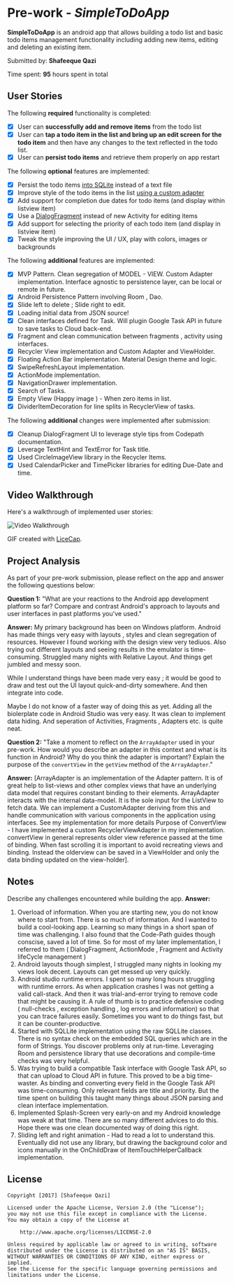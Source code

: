 # Pre-work - *SimpleToDoApp*

**SimpleToDoApp** is an android app that allows building a todo list and basic todo items management functionality including adding new items, editing and deleting an existing item.

Submitted by: **Shafeeque Qazi**

Time spent: **95** hours spent in total

## User Stories

The following **required** functionality is completed:

* [X] User can **successfully add and remove items** from the todo list
* [X] User can **tap a todo item in the list and bring up an edit screen for the todo item** and then have any changes to the text reflected in the todo list.
* [X] User can **persist todo items** and retrieve them properly on app restart

The following **optional** features are implemented:

* [X] Persist the todo items [into SQLite](http://guides.codepath.com/android/Persisting-Data-to-the-Device#sqlite) instead of a text file
* [X] Improve style of the todo items in the list [using a custom adapter](http://guides.codepath.com/android/Using-an-ArrayAdapter-with-ListView)
* [X] Add support for completion due dates for todo items (and display within listview item)
* [X] Use a [DialogFragment](http://guides.codepath.com/android/Using-DialogFragment) instead of new Activity for editing items
* [X] Add support for selecting the priority of each todo item (and display in listview item)
* [X] Tweak the style improving the UI / UX, play with colors, images or backgrounds

The following **additional** features are implemented:

* [X] MVP Pattern. Clean segregation of MODEL - VIEW. Custom Adapter implementation. Interface agnostic to persistence layer, can be local or remote in future.
* [X] Android Persistence Pattern involving Room , Dao.
* [X] Slide left to delete ; Slide right to edit.
* [X] Loading initial data from JSON source!
* [X] Clean interfaces defined for Task. Will plugin Google Task API in future to save tasks to Cloud back-end.
* [X] Fragment and clean communication between fragments , activity using interfaces.
* [X] Recycler View implementation and Custom Adapter and ViewHolder.
* [X] Floating Action Bar implementation. Material Design theme and logic.
* [X] SwipeRefreshLayout implementation. 
* [X] ActionMode implementation.
* [X] NavigationDrawer implementation.
* [X] Search of Tasks.
* [X] Empty View (Happy image ) - When zero items in list.
* [X] DividerItemDecoration for line splits in RecyclerView of tasks.

The following **additional** changes were implemented after submission:
* [X] Cleanup DialogFragment UI to leverage style tips from Codepath documentation.
* [X] Leverage TextHint and TextError for Task title.
* [X] Used CircleImageView library in the Recycler Items.
* [X] Used CalendarPicker and TimePicker libraries for editing Due-Date and time.

## Video Walkthrough

Here's a walkthrough of implemented user stories:

<img src='/art/Simpletodo5.gif?raw=true' title='Video Walkthrough' width='' alt='Video Walkthrough' />

GIF created with [LiceCap](http://www.cockos.com/licecap/).

## Project Analysis

As part of your pre-work submission, please reflect on the app and answer the following questions below:

**Question 1:** "What are your reactions to the Android app development platform so far? Compare and contrast Android's approach to layouts and user interfaces in past platforms you've used."

**Answer:**  My primary background has been on Windows platform. Android has made things very easy with layouts , styles and clean segregation of resources. However I found working with the design view very tediuos. Also trying out different layouts and seeing results in the emulator is time-consuming. Struggled many nights with Relative Layout. And things get jumbled and messy soon.

While I understand things have been made very easy ; it would be good to draw and test out the UI layout quick-and-dirty somewhere. And then integrate into code.

Maybe I do not know of a faster way of doing this as yet. Adding all the biolerplate code in Android Studio was very easy. It was clean to implement data hiding. And seperation of Activities, Fragments , Adapters etc. is quite neat.

**Question 2:** "Take a moment to reflect on the `ArrayAdapter` used in your pre-work. How would you describe an adapter in this context and what is its function in Android? Why do you think the adapter is important? Explain the purpose of the `convertView` in the `getView` method of the `ArrayAdapter`."

**Answer:** [ArrayAdapter is an implementation of the Adapter pattern. It is of great help to list-views and other complex views that have an underlying data model that requires constant binding to their elements. ArrayAdapter interacts with the internal data-model. It is the sole input for the ListView to fetch data. We can implement a CustomAdapter deriving from this and handle communication with various components in the application using interfaces. See my implementation for more details
  Purpose of ConvertView - I have implemented a custom RecyclerViewAdapter in my implementation. convertView in general represents older view reference passed at the time of binding. When fast scrolling it is important to avoid recreating views and binding. Instead the olderview can be saved in a ViewHolder and only the data binding updated on the view-holder].

## Notes

Describe any challenges encountered while building the app.
**Answer:** 
1) Overload of information. When you are starting new, you do not know where to start from. There is so much of information. And I wanted to build a cool-looking app. Learning so many things in a short span of time was challenging. I also found that the Code-Path guides though conscise, saved a lot of time. So for most of my later implementation, I referred to them ( DialogFragment, ActionMode , Fragment and Activity lifeCycle management )
2) Android layouts though simplest, I struggled many nights in looking my views look decent. Layouts can get messed up very quickly.
3) Android studio runtime errors. I spent so many long hours struggling with runtime errors. As when application crashes I was not getting a valid call-stack. And then it was trial-and-error trying to remove code that might be causing it. A rule of thumb is to practice defensive coding ( null-checks , exception handling , log errors and information) so that you can trace failures easily. Sometimes you want to do things fast, but it can be counter-productive.
4) Started with SQLLite implementation using the raw SQLLite classes. There is no syntax check on the embedded SQL queries which are in the form of Strings. You discover problems only at run-time. Leveraging Room and persistence library that use decorations and compile-time checks was very helpful.
5) Was trying to build a compatible Task interface with Google Task API, so that can upload to Cloud API in future. This proved to be a big time-waster. As binding and converting every field in the Google Task API was time-consuming. Only relevant fields are title and priority. But the time spent on building this taught many things about JSON parsing and clean interface implementation. 
6) Implemented Splash-Screen very early-on and my Android knowledge was weak at that time. There are so many different advices to do this. Hope there was one clean documented way of doing this right.
7) Sliding left and right animation - Had to read a lot to understand this. Eventually did not use any library, but drawing the background color and icons manually in the OnChildDraw of ItemTouchHelperCallback implementation.

## License

    Copyright [2017] [Shafeeque Qazi]

    Licensed under the Apache License, Version 2.0 (the "License");
    you may not use this file except in compliance with the License.
    You may obtain a copy of the License at

        http://www.apache.org/licenses/LICENSE-2.0

    Unless required by applicable law or agreed to in writing, software
    distributed under the License is distributed on an "AS IS" BASIS,
    WITHOUT WARRANTIES OR CONDITIONS OF ANY KIND, either express or implied.
    See the License for the specific language governing permissions and
    limitations under the License.
